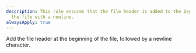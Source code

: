 ```yaml
---
description: This rule ensures that the file header is added to the beginning of
  the file with a newline.
alwaysApply: true
---
```


Add the file header at the beginning of the file, followed by a newline character.